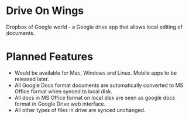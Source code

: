 Drive On Wings
==============

Dropbox of Google world - a Google drive app that allows local editing of documents.


Planned Features
================

- Would be available for Mac, Windows and Linux. Mobile apps to be released later.
- All Google Docs format documents are automatically converted to MS Office format when synced to local disk.
- All docs in MS Office format on local disk are seen as google docs format in Google Drive web interface.
- All other types of files in drive are synced unchanged.
